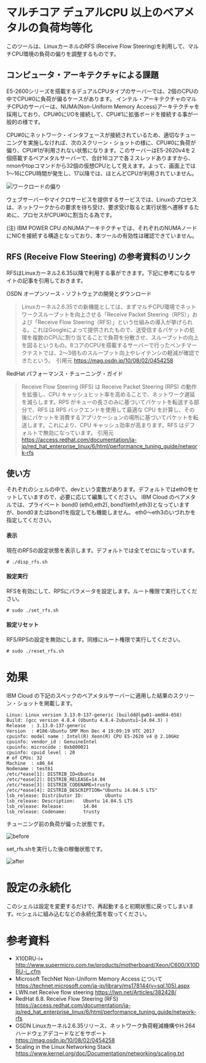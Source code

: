 # マルチコア デュアルCPU 以上のベアメタルの負荷均等化

このツールは、LinuxカーネルのRFS (Receive Flow Steering)を利用して、マルチCPU環境の負荷の偏りを調整するものです。


## コンピュータ・アーキテクチャによる課題

E5-2600シリーズを搭載するデュアルCPUタイプのサーバーでは、2個のCPUの中でCPU#0に負荷が偏るケースがあります。
インテル・アーキテクチャのマルチCPUのサーバーは、NUMA(Non-Uniform Memory Access)アーキテクチャを採用しており、CPU#0にI/Oを接続して、CPU#1に拡張ボードを接続する事が一般的の様です。

CPU#0にネットワーク・インタフェースが接続されているため、適切なチューニングを実施しなければ、次のスクリーン・ショットの様に、CPU#0に負荷が偏り、CPU#1が利用されない状態になります。このサーバーはE5-2620v4を２個搭載するベアメタルサーバーで、合計16コアで各２スレッドありますから、nmonやtopコマンドから32個の仮想CPUとして見えます。よって、画面上では1〜16にCPU時間が発生し、17以降では、ほとんどCPUが利用されていません。


![ワークロードの偏り](picture/issue.png)

ウェブサーバーやマイクロサービスを提供するサービスでは、Linuxのプロセスは、ネットワークからの要求を待ち受け、要求受け取ると実行状態へ遷移するために、プロセスがCPU#0に割当たる為です。

(注) IBM POWER CPU のNUMAアーキテクチャでは、それぞれのNUMAノードにNICを接続する構造となっており、本ツールの有効性は確認できていません。


## RFS (Receive Flow Steering) の参考資料のリンク

RFSはLinuxカーネル2.6.35以降で利用する事ができます。下記に参考になるサイトの記事を引用しておきます。

OSDN オープンソース・ソフトウェアの開発とダウンロード

> Linuxカーネル2.6.35での新機能としては、まずマルチCPU環境でネットワークスループットを向上させる「Receive Packet Steering（RPS）」および「Receive Flow Steering（RFS）」という仕組みの導入が挙げられる。これはGoogleによって提供されたもので、送受信するパケットの処理を複数のCPUに割り当てることで負荷を分散させ、スループットの向上を図るというもの。8コアのCPUを搭載するサーバーで行ったベンチマークテストでは、2〜3倍ものスループット向上やレイテンシの軽減が確認できたという。　引用元 https://mag.osdn.jp/10/08/02/0454258

RedHat パフォーマンス・チューニング・ガイド

> Receive Flow Steering (RFS) は Receive Packet Steering (RPS) の動作を拡張し、CPU キャッシュヒット率を高めることで、ネットワーク遅延を減らします。RPS がキューの長さのみに基づいてパケットを転送する部分で、RFS は RPS バックエンドを使用して最適な CPU を計算し、その後にパケットを消費するアプリケーションの場所に基づいてパケットを転送します。これにより、CPU キャッシュ効率が高まります。RFS はデフォルトで無効になっています。 引用元 https://access.redhat.com/documentation/ja-jp/red_hat_enterprise_linux/6/html/performance_tuning_guide/network-rfs


## 使い方

それぞれのシェルの中で、devという変数があります。デフォルトではeth0をセットしていますので、必要に応じて編集してください。 IBM Cloud のベアメタルでは、プライベート bond0 (eth0,eth2), bond1(eth1,eth3)となっていますが、bond0またはbond1を指定しても機能しません。 eth0〜eth3のいづれかを指定してください。


#### 表示

現在のRFSの設定状態を表示します。デフォルトでは全てゼロになっています。

~~~
# ./disp_rfs.sh
~~~


#### 設定実行

RFSを有効にして、RPSにパラメータを設定します。ルート権限で実行してください。

~~~
# sudo ./set_rfs.sh
~~~


#### 設定リセット

RFS/RPSの設定を無効にします。同様にルート権限で実行してください。

~~~
# sudo ./reset_rfs.sh
~~~


# 効果

IBM Cloud の下記のスペックのベアメタルサーバーに適用した結果のスクリーン・ショットを掲載します。

~~~
Linux: Linux version 3.13.0-137-generic (buildd@lgw01-amd64-058) 
Build: (gcc version 4.8.4 (Ubuntu 4.8.4-2ubuntu1~14.04.3) )
Release  : 3.13.0-137-generic
Version  : #186-Ubuntu SMP Mon Dec 4 19:09:19 UTC 2017
cpuinfo: model name : Intel(R) Xeon(R) CPU E5-2620 v4 @ 2.10GHz
cpuinfo: vendor_id : GenuineIntel
cpuinfo: microcode : 0xb000021
cpuinfo: cpuid level : 20
# of CPUs: 32
Machine  : x86_64
Nodename : test61
/etc/*ease[1]: DISTRIB_ID=Ubuntu
/etc/*ease[2]: DISTRIB_RELEASE=14.04
/etc/*ease[3]: DISTRIB_CODENAME=trusty
/etc/*ease[4]: DISTRIB_DESCRIPTION="Ubuntu 14.04.5 LTS"
lsb_release: Distributor ID:        Ubuntu
lsb_release: Description:   Ubuntu 14.04.5 LTS
lsb_release: Release:       14.04
lsb_release: Codename:      trusty
~~~


チューニング前の負荷が偏った状態です。

![before](picture/before_tune.png)


set_rfs.shを実行した後の稼働状態です。

![after](picture/after_tune.png)


# 設定の永続化
このシェルは設定を変更するだけで、再起動すると初期状態に戻ってしまいます。rcシェルに組み込むなどの永続化策を取ってください。


# 参考資料

* X10DRU-i+ http://www.supermicro.com.tw/products/motherboard/Xeon/C600/X10DRU-i_.cfm
* Microsoft TechNet Non-Uniform Memory Access について https://technet.microsoft.com/ja-jp/library/ms178144(v=sql.105).aspx
* LWN.net Receive flow steering https://lwn.net/Articles/382428/
* RedHat 8.8. Receive Flow Steering (RFS) https://access.redhat.com/documentation/ja-jp/red_hat_enterprise_linux/6/html/performance_tuning_guide/network-rfs
* OSDN Linuxカーネル2.6.35リリース、ネットワーク負荷軽減機構やH.264ハードウェアデコードなどをサポート https://mag.osdn.jp/10/08/02/0454258
* Scaling in the Linux Networking Stack https://www.kernel.org/doc/Documentation/networking/scaling.txt

